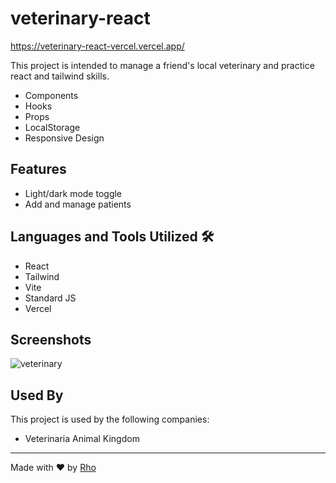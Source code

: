 # veterinary-react
https://veterinary-react-vercel.vercel.app/

This project is intended to manage a friend's local veterinary and practice react and tailwind skills.

* Components
* Hooks
* Props
* LocalStorage
* Responsive Design

## Features

- Light/dark mode toggle
- Add and manage patients

## Languages and Tools Utilized 🛠️

* React
* Tailwind
* Vite
* Standard JS
* Vercel

## Screenshots
![veterinary](https://user-images.githubusercontent.com/117315116/229665269-71f50248-ac0a-4e67-8acd-57fb023e9c2a.jpg)

## Used By

This project is used by the following companies:

- Veterinaria Animal Kingdom



---
Made with ❤️ by [Rho](https://github.com/idrodrigo) 

